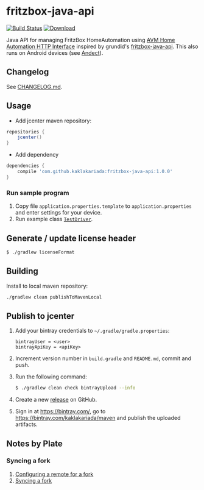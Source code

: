# fritzbox-java-api

[![Build Status](https://travis-ci.org/kaklakariada/fritzbox-java-api.svg?branch=master)](https://travis-ci.org/kaklakariada/fritzbox-java-api)
[![Download](https://api.bintray.com/packages/kaklakariada/maven/fritzbox-java-api/images/download.svg)](https://bintray.com/kaklakariada/maven/fritzbox-java-api/_latestVersion)

Java API for managing FritzBox HomeAutomation using [AVM Home Automation HTTP Interface](https://avm.de/fileadmin/user_upload/Global/Service/Schnittstellen/AHA-HTTP-Interface.pdf) inspired by grundid's [fritzbox-java-api](https://github.com/grundid/fritzbox-java-api). This also runs on Android devices (see [Andect](https://github.com/kaklakariada/Andect)).

## Changelog

See [CHANGELOG.md](CHANGELOG.md).

## Usage

* Add jcenter maven repository:
```groovy
repositories {
    jcenter()
}
```
* Add dependency
```groovy
dependencies {
    compile 'com.github.kaklakariada:fritzbox-java-api:1.0.0'
}
```

### Run sample program

1. Copy file `application.properties.template` to `application.properties` and enter settings for your device.
2. Run example class [`TestDriver`](https://github.com/kaklakariada/fritzbox-java-api/blob/master/src/main/java/com/github/kaklakariada/fritzbox/TestDriver.java).


## Generate / update license header

```bash
$ ./gradlew licenseFormat
```

## Building
Install to local maven repository:
```bash
./gradlew clean publishToMavenLocal
```

## Publish to jcenter

1. Add your bintray credentials to `~/.gradle/gradle.properties`:

    ```properties
    bintrayUser = <user>
    bintrayApiKey = <apiKey>
    ```

2. Increment version number in `build.gradle` and `README.md`, commit and push.
3. Run the following command:

    ```bash
    $ ./gradlew clean check bintrayUpload --info
    ```

4. Create a new [release](https://github.com/kaklakariada/fritzbox-java-api/releases) on GitHub.
5. Sign in at https://bintray.com/, go to https://bintray.com/kaklakariada/maven and publish the uploaded artifacts.

## Notes by Plate
### Syncing a fork
1. [Configuring a remote for a fork](https://help.github.com/en/github/collaborating-with-issues-and-pull-requests/configuring-a-remote-for-a-fork)
2. [Syncing a fork](https://help.github.com/en/github/collaborating-with-issues-and-pull-requests/syncing-a-fork)

